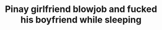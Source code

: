 ---
layout: post
title: Pinay girlfriend blowjob and fucked his boyfriend while sleeping
duration: '09:47'
view: 327
rate: 2
video: 'https://flashservice.xvideos.com/embedframe/26065563'
category: 
 - amateur
 - pinay-interracial
 - rough
 - sleeping
 - student
 - wife
tags: 
 - pinay-sex
priority: 0.9
changefreq: daily
---